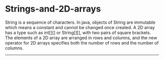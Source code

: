 # Strings-and-2D-arrays
String is a sequence of characters. In java, objects of String are immutable which means a constant and cannot be changed once created. A 2D array has a type such as int[][] or String[][], with two pairs of square brackets. The elements of a 2D array are arranged in rows and columns, and the new operator for 2D arrays specifies both the number of rows and the number of columns.
*******************************************************************************************************************************************
